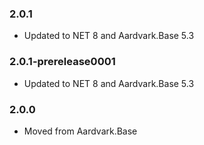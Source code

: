 ### 2.0.1
- Updated to NET 8 and Aardvark.Base 5.3

### 2.0.1-prerelease0001
- Updated to NET 8 and Aardvark.Base 5.3

### 2.0.0
- Moved from Aardvark.Base